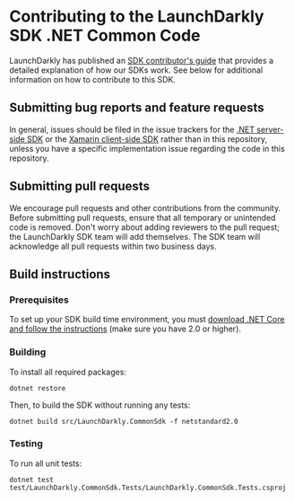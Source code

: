 # Contributing to the LaunchDarkly SDK .NET Common Code

LaunchDarkly has published an [SDK contributor's guide](https://docs.launchdarkly.com/docs/sdk-contributors-guide) that provides a detailed explanation of how our SDKs work. See below for additional information on how to contribute to this SDK.

## Submitting bug reports and feature requests

In general, issues should be filed in the issue trackers for the [.NET server-side SDK](https://github.com/launchdarkly/dotnet-server-sdk/issues) or the [Xamarin client-side SDK](https://github.com/launchdarkly/xamarin-client-sdk/issues) rather than in this repository, unless you have a specific implementation issue regarding the code in this repository.
 
## Submitting pull requests
 
We encourage pull requests and other contributions from the community. Before submitting pull requests, ensure that all temporary or unintended code is removed. Don't worry about adding reviewers to the pull request; the LaunchDarkly SDK team will add themselves. The SDK team will acknowledge all pull requests within two business days.
 
## Build instructions
 
### Prerequisites

To set up your SDK build time environment, you must [download .NET Core and follow the instructions](https://dotnet.microsoft.com/download) (make sure you have 2.0 or higher).
 
### Building
 
To install all required packages:

```
dotnet restore
```

Then, to build the SDK without running any tests:

```
dotnet build src/LaunchDarkly.CommonSdk -f netstandard2.0
```
 
### Testing
 
To run all unit tests:

```
dotnet test test/LaunchDarkly.CommonSdk.Tests/LaunchDarkly.CommonSdk.Tests.csproj
```
